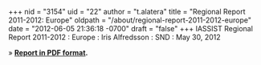 +++
nid = "3154"
uid = "22"
author = "t.alatera"
title = "Regional Report 2011-2012: Europe"
oldpath = "/about/regional-report-2011-2012-europe"
date = "2012-06-05 21:36:18 -0700"
draft = "false"
+++
IASSIST Regional Report 2011-2012
: Europe
: Iris Alfredsson
: SND
: May 30, 2012

» **[Report in PDF format](/file/about/europe_regional_report_2011-2012.pdf).**
